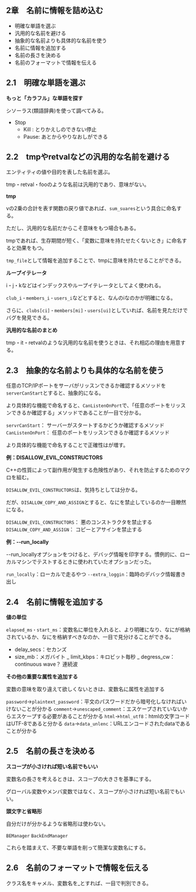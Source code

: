 ## 2章　名前に情報を詰め込む

- 明確な単語を選ぶ
- 汎用的な名前を避ける
- 抽象的な名前よりも具体的な名前を使う
- 名前に情報を追加する
- 名前の長さを決める
- 名前のフォーマットで情報を伝える


## 2.1　明確な単語を選ぶ

**もっと「カラフル」な単語を探す**

シソーラス(類語辞典)を使って調べてみる。

- Stop
  - Kill : とりかえしのできない停止
  - Pause: あとからやりなおしができる


## 2.2　tmpやretvalなどの汎用的な名前を避ける

エンティティの値や目的を表した名前を選ぶ。

tmp・retval・fooのような名前は汎用的であり、意味がない。

**tmp**

vの2乗の合計を表す関数の戻り値であれば、``sum_suares``という具合に命名する。

ただし、汎用的な名前だからこそ意味をもつ場合もある。

tmpであれば、生存期間が短く、「変数に意味を持たせたくないとき」に命名すると効果をもつ。

``tmp_file``として情報を追加することで、tmpに意味を持たせることができる。

**ループイテレータ**

i・j・kなどはインデックスやループイテレータとしてよく使われる。

``club_i・members_i・users_i``などとすると、なんのiなのかが明確になる。

さらに、``clubs[ci]・members[mi]・users[ui]``としていれば、名前を見ただけでバグを発見できる。

**汎用的な名前のまとめ**

tmp・it・retvalのような汎用的な名前を使うときは、それ相応の理由を用意する。

## 2.3　抽象的な名前よりも具体的な名前を使う

任意のTCP/IPポートをサーバがリッスンできるか確認するメソッドを``serverCanStart``とすると、抽象的になる。

より具体的な機能で命名すると、``CanListenOnPort``で、「任意のポートをリッスンできるか確認する」メソッドであることが一目で分かる。

``servrCanStart``： サーバーがスタートするかどうか確認するメソッド
``CanListenOnPort``： 任意のポートをリッスンできるか確認するメソッド

より具体的な機能で命名することで正確性はが増す。


**例：DISALLOW_EVIL_CONSTRUCTORS**

C++の性質によって副作用が発生する危険性があり、それを防止するためのマクロを組む。

``DISALLOW_EVIL_CONSTRUCTORS``は、気持ちとしては分かる。

だが、``DISALLOW_COPY_AND_ASSIGN``とすると、なにを禁止しているのか一目瞭然になる。

``DISALLOW_EVIL_CONSTRUCTORS``： 悪のコンストラクタを禁止する
``DISALLOW_COPY_AND_ASSIGN``： コピーとアサインを禁止する

**例：--run_locally**

--run_locallyオプションをつけると、デバッグ情報を印字する。慣例的に、ローカルマシンでテストするときに使われていたオプションだった。

``run_locally``：ローカルで走るやつ
``--extra_loggin``：臨時のデバック情報書き出し

## 2.4　名前に情報を追加する

**値の単位**

``elapsed_ms・start_ms``：変数名に単位を入れると、より明確になり、なにが格納されているか、なにを格納すべきなのか、一目で見分けることができる。

- delay_secs：セカンズ
- size_mb：メガバイト
_ limit_kbps：キロビット毎秒
_ degress_cw：continuous wave？ 連続波

**その他の重要な属性を追加する**

変数の意味を取り違えて欲しくないときは、変数名に属性を追加する

``password``->``plaintext_password``：平文のパスワードだから暗号化しなければいけないことが分かる
``comment``->``unescaped_comment``：エスケープされていないからエスケープする必要があることが分かる
``html``->``html_utf8``：htmlの文字コードはUTF-8であると分かる
``data``->``data_unlenc``：URLエンコードされたdataであることが分かる

## 2.5　名前の長さを決める

**スコープが小さければ短い名前でもいい**

変数名の長さを考えるときは、スコープの大きさを基準にする。

グローバル変数やメンバ変数ではなく、スコープが小さければ短い名前でもいい。

**頭文字と省略形**

自分だけが分かるような省略形は使わない。

``BEManager``
``BackEndManager``

これらを踏まえて、不要な単語を削って簡潔な変数名にする。

## 2.6　名前のフォーマットで情報を伝える

クラス名をキャメル、変数名を_とすれば、一目で判別できる。